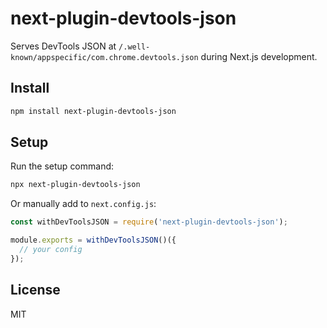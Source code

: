 # next-plugin-devtools-json

Serves DevTools JSON at `/.well-known/appspecific/com.chrome.devtools.json` during Next.js development.

## Install

```bash
npm install next-plugin-devtools-json
```

## Setup

Run the setup command:

```bash
npx next-plugin-devtools-json
```

Or manually add to `next.config.js`:

```javascript
const withDevToolsJSON = require('next-plugin-devtools-json');

module.exports = withDevToolsJSON()({
  // your config
});
```

## License

MIT
